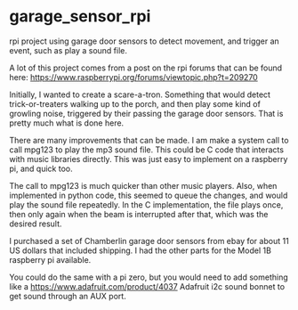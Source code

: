 # garage_sensor_rpi
rpi project using garage door sensors to detect movement, and trigger an event, such as play a sound file.

A lot of this project comes from a post on the rpi forums that can be found here:
https://www.raspberrypi.org/forums/viewtopic.php?t=209270

Initially, I wanted to create a scare-a-tron.  Something that would detect trick-or-treaters walking up to the porch, and then play some kind of growling noise, triggered by their passing the garage door sensors.  That is pretty much what is done here.

There are many improvements that can be made.  I am make a system call to call mpg123 to play the mp3 sound file.  This could be C code that interacts with music libraries directly.  This was just easy to implement on a raspberry pi, and quick too.

The call to mpg123 is much quicker than other music players.  Also, when implemented in python code, this seemed to queue the changes, and would play the sound file repeatedly.  In the C implementation, the file plays once, then only again when the beam is interrupted after that, which was the desired result.

I purchased a set of Chamberlin garage door sensors from ebay for about 11 US dollars that included shipping.  I had the other parts for the Model 1B raspberry pi available.

You could do the same with a pi zero, but you would need to add something like a https://www.adafruit.com/product/4037 Adafruit i2c sound bonnet to get sound through an AUX port.
